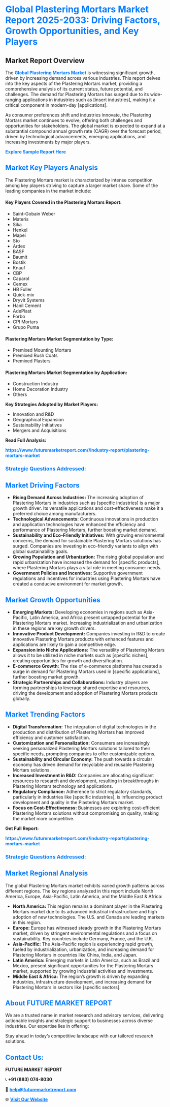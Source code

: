 <h1 style="color: #007BFF;">Global Plastering Mortars Market Report 2025-2033: Driving Factors, Growth Opportunities, and Key Players</h1>

<section id="overview">
<h2>Market Report Overview</h2>
<p>The <a href="https://www.futuremarketreport.com//industry-report/plastering-mortars-market" style="color: #007BFF; text-decoration: none;"><strong>Global Plastering Mortars Market</strong></a> is witnessing significant growth, driven by increasing demand across various industries. This report delves into the key aspects of the Plastering Mortars market, providing a comprehensive analysis of its current status, future potential, and challenges. The demand for Plastering Mortars has surged due to its wide-ranging applications in industries such as [insert industries], making it a critical component in modern-day [applications].</p>
<p>As consumer preferences shift and industries innovate, the Plastering Mortars market continues to evolve, offering both challenges and opportunities for stakeholders. The global market is expected to expand at a substantial compound annual growth rate (CAGR) over the forecast period, driven by technological advancements, emerging applications, and increasing investments by major players.</p>
</section>

<section id="overview">
<p><a href="https://www.futuremarketreport.com//request-sample/reportId=58782" style="color: #007BFF; text-decoration: none;"><strong>Explore Sample Report Here</strong></a></p>
</section>

<section id="key-players">
<h2 style="color: #007BFF;">Market Key Players Analysis</h2>
<p>The Plastering Mortars market is characterized by intense competition among key players striving to capture a larger market share. Some of the leading companies in the market include:</p>
<h4>Key Players Covered in the Plastering Mortars Report:</h4>
<ul><li>Saint-Gobain Weber</li><li>Materis</li><li>Sika</li><li>Henkel</li><li>Mapei</li><li>Sto</li><li>Ardex</li><li>BASF</li><li>Baumit</li><li>Bostik</li><li>Knauf</li><li>CBP</li><li>Caparol</li><li>Cemex</li><li>HB Fuller</li><li>Quick-mix</li><li>Dryvit Systems</li><li>Hanil Cement</li><li>AdePlast</li><li>Forbo</li><li>CPI Mortars</li><li>Grupo Puma</li></ul>
<h4>Plastering Mortars Market Segmentation by Type:</h4>
<ul><li>Premixed Mounting Mortars</li><li>Premixed Rush Coats</li><li>Premixed Plasters</li></ul>

<h4>Plastering Mortars Market Segmentation by Application:</h4>
<ul><li>Construction Industry</li><li>Home Decoration Industry</li><li>Others</li></ul>
<p><strong>Key Strategies Adopted by Market Players:</strong></p>
<ul>
<li>Innovation and R&D</li>
<li>Geographical Expansion</li>
<li>Sustainability Initiatives</li>
<li>Mergers and Acquisitions</li>
</ul>
</section>

<section>
<p><strong>Read Full Analysis: </strong></p><a href="https://www.futuremarketreport.com//industry-report/plastering-mortars-market" style="color: #007BFF; text-decoration: none;"><strong>https://www.futuremarketreport.com//industry-report/plastering-mortars-market</strong></a>
<h3 style="color: #007BFF;">Strategic Questions Addressed:</h3>
</section>

<section id="driving-factors">
<h2 style="color: #007BFF;">Market Driving Factors</h2>
<ul>
<li><strong>Rising Demand Across Industries:</strong> The increasing adoption of Plastering Mortars in industries such as [specific industries] is a major growth driver. Its versatile applications and cost-effectiveness make it a preferred choice among manufacturers.</li>
<li><strong>Technological Advancements:</strong> Continuous innovations in production and application technologies have enhanced the efficiency and performance of Plastering Mortars, further boosting market demand.</li>
<li><strong>Sustainability and Eco-Friendly Initiatives:</strong> With growing environmental concerns, the demand for sustainable Plastering Mortars solutions has surged. Companies are investing in eco-friendly variants to align with global sustainability goals.</li>
<li><strong>Growing Population and Urbanization:</strong> The rising global population and rapid urbanization have increased the demand for [specific products], where Plastering Mortars plays a vital role in meeting consumer needs.</li>
<li><strong>Government Policies and Incentives:</strong> Supportive government regulations and incentives for industries using Plastering Mortars have created a conducive environment for market growth.</li>
</ul>
</section>

<section id="growth-opportunities">
<h2 style="color: #007BFF;">Market Growth Opportunities</h2>
<ul>
<li><strong>Emerging Markets:</strong> Developing economies in regions such as Asia-Pacific, Latin America, and Africa present untapped potential for the Plastering Mortars market. Increasing industrialization and urbanization in these regions are key growth drivers.</li>
<li><strong>Innovative Product Development:</strong> Companies investing in R&D to create innovative Plastering Mortars products with enhanced features and applications are likely to gain a competitive edge.</li>
<li><strong>Expansion into Niche Applications:</strong> The versatility of Plastering Mortars allows it to be utilized in niche markets such as [specific niches], creating opportunities for growth and diversification.</li>
<li><strong>E-commerce Growth:</strong> The rise of e-commerce platforms has created a surge in demand for Plastering Mortars used in [specific applications], further boosting market growth.</li>
<li><strong>Strategic Partnerships and Collaborations:</strong> Industry players are forming partnerships to leverage shared expertise and resources, driving the development and adoption of Plastering Mortars products globally.</li>
</ul>
</section>

<section id="trending-factors">
<h2 style="color: #007BFF;">Market Trending Factors</h2>
<ul>
<li><strong>Digital Transformation:</strong> The integration of digital technologies in the production and distribution of Plastering Mortars has improved efficiency and customer satisfaction.</li>
<li><strong>Customization and Personalization:</strong> Consumers are increasingly seeking personalized Plastering Mortars solutions tailored to their specific needs, prompting companies to offer customizable options.</li>
<li><strong>Sustainability and Circular Economy:</strong> The push towards a circular economy has driven demand for recyclable and reusable Plastering Mortars solutions.</li>
<li><strong>Increased Investment in R&D:</strong> Companies are allocating significant resources to research and development, resulting in breakthroughs in Plastering Mortars technology and applications.</li>
<li><strong>Regulatory Compliance:</strong> Adherence to strict regulatory standards, particularly in industries like [specific industries], is influencing product development and quality in the Plastering Mortars market.</li>
<li><strong>Focus on Cost-Effectiveness:</strong> Businesses are exploring cost-efficient Plastering Mortars solutions without compromising on quality, making the market more competitive.</li>
</ul>
</section>

<section>
<p><strong>Get Full Report: </strong></p><a href="https://www.futuremarketreport.com//industry-report/plastering-mortars-market" style="color: #007BFF; text-decoration: none;"><strong>https://www.futuremarketreport.com//industry-report/plastering-mortars-market</strong></a>
<h3 style="color: #007BFF;">Strategic Questions Addressed:</h3>
</section>


<section id="regional-analysis">
<h2 style="color: #007BFF;">Market Regional Analysis</h2>
<p>The global Plastering Mortars market exhibits varied growth patterns across different regions. The key regions analyzed in this report include North America, Europe, Asia-Pacific, Latin America, and the Middle East & Africa:</p>
<ul>
<li><strong>North America:</strong> This region remains a dominant player in the Plastering Mortars market due to its advanced industrial infrastructure and high adoption of new technologies. The U.S. and Canada are leading markets in this region.</li>
<li><strong>Europe:</strong> Europe has witnessed steady growth in the Plastering Mortars market, driven by stringent environmental regulations and a focus on sustainability. Key countries include Germany, France, and the U.K.</li>
<li><strong>Asia-Pacific:</strong> The Asia-Pacific region is experiencing rapid growth, fueled by industrialization, urbanization, and increasing demand for Plastering Mortars in countries like China, India, and Japan.</li>
<li><strong>Latin America:</strong> Emerging markets in Latin America, such as Brazil and Mexico, present significant opportunities for the Plastering Mortars market, supported by growing industrial activities and investments.</li>
<li><strong>Middle East & Africa:</strong> The region’s growth is driven by expanding industries, infrastructure development, and increasing demand for Plastering Mortars in sectors like [specific sectors].</li>
</ul>
</section>

<footer>
<h2 style="color: #007BFF;">About FUTURE MARKET REPORT</h2>
<p>We are a trusted name in market research and advisory services, delivering actionable insights and strategic support to businesses across diverse industries. Our expertise lies in offering:</p>

<p>Stay ahead in today’s competitive landscape with our tailored research solutions.</p>

<h2 style="color: #007BFF;">Contact Us:</h2>
<p><strong>FUTURE MARKET REPORT</strong></p>
<p>📞 <strong>+91 (883) 074-8030</strong></p>
<p>📧 <strong><a href="mailto:help@futuremarketreport.com" style="color: #007BFF;">help@futuremarketreport.com</a></strong></p>
<p>🌐 <strong><a href="https://www.futuremarketreport.com/" style="color: #007BFF;">Visit Our Website</a></strong></p>
</footer>